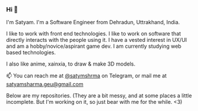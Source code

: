 ### Hi 👋

I'm Satyam. I'm a Software Engineer from Dehradun, Uttrakhand, India.

I like to work with front end technologies. I like to work on software that directly interacts with the people using it.
I have a vested interest in UX/UI and am a hobby/novice/aspirant game dev.
I am currently studying web based technologies.

I also like anime, xainxia, to draw & make 3D models.

📫 You can reach me at [@satymshrma](https://t.me/satymshrma) on Telegram, or mail me at satyamsharma.geu@gmail.com

Below are my repositories. (They are a bit messy, and at some places a little incomplete. But I'm working on it, so just bear with me for the while. <3)
<!--
**satymshrma/satymshrma** is a ✨ _special_ ✨ repository because its `README.md` (this file) appears on your GitHub profile.

Here are some ideas to get you started:

- 🔭 I’m currently working on ...
- 🌱 I’m currently learning ...
- 👯 I’m looking to collaborate on ...
- 🤔 I’m looking for help with ...
- 💬 Ask me about ...
- 📫 How to reach me: ...
- 😄 Pronouns: ...
- ⚡ Fun fact: ...
-->
